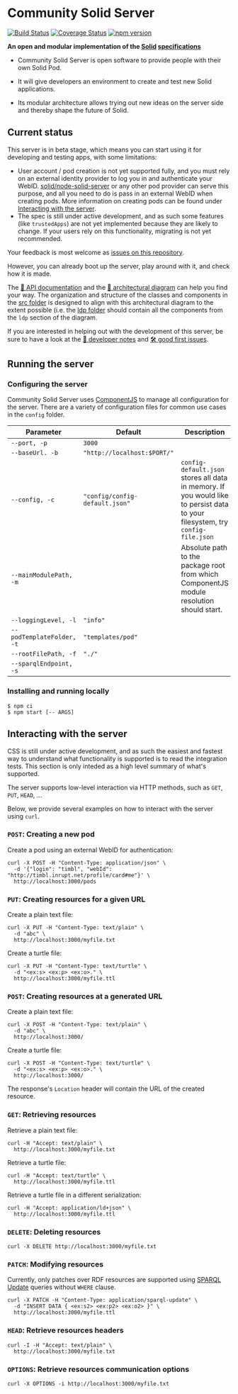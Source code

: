 # Community Solid Server
[![Build Status](https://github.com/solid/community-server/workflows/CI/badge.svg)](https://github.com/solid/community-server/actions)
[![Coverage Status](https://coveralls.io/repos/github/solid/community-server/badge.svg)](https://coveralls.io/github/solid/community-server)
[![npm version](https://img.shields.io/npm/v/@solid/community-server)](https://www.npmjs.com/package/@solid/community-server)

**An open and modular implementation of the
[Solid](https://solidproject.org/)
[specifications](https://solid.github.io/specification/)**

- Community Solid Server is open software
to provide people with their own Solid Pod.

- It will give developers an environment
to create and test new Solid applications.

- Its modular architecture allows
trying out new ideas on the server side
and thereby shape the future of Solid.

## Current status
This server is in beta stage, which means you can start using it for developing
and testing apps, with some limitations:
- User account / pod creation is not yet supported fully, and you must rely on
  an external identity provider to log you in and authenticate your WebID.
  [solid/node-solid-server](https"//github.com/solid/node-solid-server) or any
  other pod provider can serve this purpose, and all you need to do is pass in
  an external WebID when creating pods. More information on creating pods can be
  found under [Interacting with the server](#interacting-with-the-server).
- The spec is still under active development, and as such some features (like
  `trustedApps`) are not yet implemented because they are likely to change. If
  your users rely on this functionality, migrating is not yet recommended.

Your feedback is most welcome as [issues on this
repository](https://github.com/solid/community-server/issues/new).

However, you can already boot up the server, play around with it, and check how
it is made.

The [📗 API documentation](https://solid.github.io/community-server/docs/) and
the [📐 architectural
diagram](https://rubenverborgh.github.io/solid-server-architecture/solid-architecture-v1-3-0.pdf)
can help you find your way. The organization and structure of the classes and
components in the [src folder](/src) is designed to align with this
architectural diagram to the extent possible (i.e. the [ldp folder](src/ldp)
should contain all the components from the `ldp` section of the diagram.

If you are interested in helping out with the development of this server, be
sure to have a look at the [📓 developer
notes](documentation/Notes-for-developers.md) and
[🛠️ good first
issues](https://github.com/solid/community-server/issues?q=is%3Aissue+is%3Aopen+label%3A%22good+first+issue%22).

## Running the server

### Configuring the server

Community Solid Server uses
[ComponentJS](https://componentsjs.readthedocs.io/en/latest/) to manage all
configuration for the server. There are a variety of configuration files for
common use cases in the `config` folder.

| Parameter | Default | Description |
| --------- | ------- | ----------- |
| `--port, -p` | `3000` | |
| `--baseUrl. -b` | `"http://localhost:$PORT/"` | |
| `--config, -c` | `"config/config-default.json"` | `config-default.json` stores all data in memory. If you would like to persist data to your filesystem, try `config-file.json` |
| `--mainModulePath, -m` | | Absolute path to the package root from which ComponentJS module resolution should start. |
| `--loggingLevel, -l` | `"info"`| |
| `--podTemplateFolder, -t` | `"templates/pod"` | |
| `--rootFilePath, -f` | `"./"` | |
| `--sparqlEndpoint, -s` | | |

### Installing and running locally

```shell
$ npm ci
$ npm start [-- ARGS]
```

## Interacting with the server
CSS is still under active development, and as such the easiest and fastest way
to understand what functionality is supported is to read the integration tests.
This section is only inteded as a high level summary of what's supported.

The server supports low-level interaction via HTTP methods, such as `GET`,
`PUT`, `HEAD`, ...

Below, we provide several examples on how to interact with the server using
`curl`.

### `POST`: Creating a new pod

Create a pod using an external WebID for authentication:
```shell
curl -X POST -H "Content-Type: application/json" \
  -d '{"login": "timbl", "webId": "http://timbl.inrupt.net/profile/card#me"}' \
  http://localhost:3000/pods
```

### `PUT`: Creating resources for a given URL

Create a plain text file:
```shell
curl -X PUT -H "Content-Type: text/plain" \
  -d "abc" \
  http://localhost:3000/myfile.txt
```

Create a turtle file:
```shell
curl -X PUT -H "Content-Type: text/turtle" \
  -d "<ex:s> <ex:p> <ex:o>." \
  http://localhost:3000/myfile.ttl
```

### `POST`: Creating resources at a generated URL

Create a plain text file:
```shell
curl -X POST -H "Content-Type: text/plain" \
  -d "abc" \
  http://localhost:3000/
```

Create a turtle file:
```shell
curl -X POST -H "Content-Type: text/turtle" \
  -d "<ex:s> <ex:p> <ex:o>." \
  http://localhost:3000/
```

The response's `Location` header will contain the URL of the created resource.

### `GET`: Retrieving resources

Retrieve a plain text file:
```shell
curl -H "Accept: text/plain" \
  http://localhost:3000/myfile.txt
```

Retrieve a turtle file:
```shell
curl -H "Accept: text/turtle" \
  http://localhost:3000/myfile.ttl
```

Retrieve a turtle file in a different serialization:
```shell
curl -H "Accept: application/ld+json" \
  http://localhost:3000/myfile.ttl
```

### `DELETE`: Deleting resources

```shell
curl -X DELETE http://localhost:3000/myfile.txt
```

### `PATCH`: Modifying resources

Currently, only patches over RDF resources are supported using [SPARQL Update](https://www.w3.org/TR/sparql11-update/)
queries without `WHERE` clause.

```shell
curl -X PATCH -H "Content-Type: application/sparql-update" \
  -d "INSERT DATA { <ex:s2> <ex:p2> <ex:o2> }" \
  http://localhost:3000/myfile.ttl
```

### `HEAD`: Retrieve resources headers

```shell
curl -I -H "Accept: text/plain" \
  http://localhost:3000/myfile.txt
```

### `OPTIONS`: Retrieve resources communication options

```shell
curl -X OPTIONS -i http://localhost:3000/myfile.txt
```
